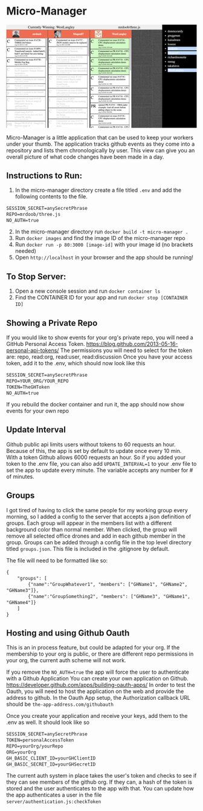 #     Micro-Manager

![Micro-Manager](https://raw.githubusercontent.com/bakenator/micro-manager/master/public/example.png)

Micro-Manager is a little application that can be used to keep your workers under your thumb.
The application tracks github events as they come into a repository and lists them chronologically by user.
This view can give you an overall picture of what code changes have been made in a day.

## Instructions to Run:

1. In the micro-manager directory create a file titled `.env` and add the following contents to the file.

```
SESSION_SECRET=anySecretPhrase
REPO=mrdoob/three.js
NO_AUTH=true
```

2. In the micro-manager directory run `docker build -t micro-manager .`
3. Run `docker images` and find the image ID of the micro-manager repo
4. Run `docker run -p 80:3000 [image-id]` with your image id (no brackets needed)
5. Open `http://localhost` in your browser and the app should be running!


## To Stop Server:

1. Open a new console session and run `docker container ls`
2. Find the CONTAINER ID for your app and run `docker stop [CONTAINER ID]`


## Showing a Private Repo

If you would like to show events for your org's private repo, you will need a GitHub Personal Access Token.
https://blog.github.com/2013-05-16-personal-api-tokens/
The permissions you will need to select for the token are: repo, read:org, read:user, read:discussion
Once you have your access token, add it to the .env, which should now look like this
```
SESSION_SECRET=anySecretPhrase
REPO=YOUR_ORG/YOUR_REPO
TOKEN=TheGHToken
NO_AUTH=true
```

If you rebuild the docker container and run it, the app should now show events for your own repo

## Update Interval

Github public api limits users without tokens to 60 requests an hour.  Because of this, the app is set by default to update once every 10 min.  
With a token Github allows 6000 requests an hour.  So if you added your token to the .env file, you can also add
`UPDATE_INTERVAL=1` 
to your .env file to set the app to update every minute.  The variable accepts any number for # of minutes.


## Groups

I got tired of having to click the same people for my working group every morning, so I added a config to the server that accepts a json definition of groups.  Each group will appear in the members list with a different background color than normal member.  When clicked, the group will remove all selected office drones and add in each github member in the group.
Groups can be added through a config file in the top level directory titled `groups.json`.  This file is included in the .gitignore by default.

The file will need to be formatted like so:
```
{
	"groups": [
		{"name":"GroupWhatever1", "members": ["GHName1", "GHName2", "GHName3"]},
		{"name":"GroupSomething2", "members": ["GHName3", "GHName1", "GHName4"]}
	]
}
```


## Hosting and using Github Oauth

This is an in process feature, but could be adapted for your org.
If the membership to your org is public, or there are different repo permissions in your org, the current auth scheme will not work.

If you remove the `NO_AUTH=true` the app will force the user to authenticate with a Github Application
You can create your own application on Github. https://developer.github.com/apps/building-oauth-apps/
In order to test the Oauth, you will need to host the application on the web and provide the address to github.
In the Oauth App setup, the Authorization callback URL should be `the-app-address.com/githubauth`

Once you create your application and receive your keys, add them to the .env as well.  It should look like so
```
SESSION_SECRET=anySecretPhrase
TOKEN=personalAccessToken
REPO=yourOrg/yourRepo
ORG=yourOrg
GH_BASIC_CLIENT_ID=yourGHClientID
GH_BASIC_SECRET_ID=yourGHSecretID
```

The current auth system in place takes the user's token and checks to see if they can see members of the github org.  If they can, a hash of the token is stored and the user authenticates to the app with that.  You can update how the app authenticates a user in the file `server/authentication.js:checkToken`
